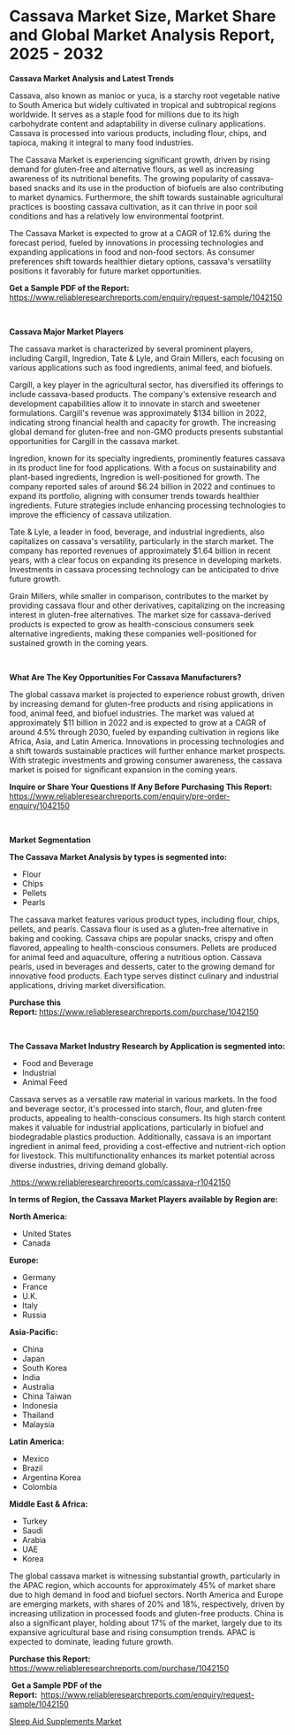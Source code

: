 <p><h1>Cassava Market Size, Market Share and Global Market Analysis Report, 2025 - 2032</h1></p><p><strong>Cassava Market Analysis and Latest Trends</strong></p>
<p><p>Cassava, also known as manioc or yuca, is a starchy root vegetable native to South America but widely cultivated in tropical and subtropical regions worldwide. It serves as a staple food for millions due to its high carbohydrate content and adaptability in diverse culinary applications. Cassava is processed into various products, including flour, chips, and tapioca, making it integral to many food industries.</p><p>The Cassava Market is experiencing significant growth, driven by rising demand for gluten-free and alternative flours, as well as increasing awareness of its nutritional benefits. The growing popularity of cassava-based snacks and its use in the production of biofuels are also contributing to market dynamics. Furthermore, the shift towards sustainable agricultural practices is boosting cassava cultivation, as it can thrive in poor soil conditions and has a relatively low environmental footprint.</p><p>The Cassava Market is expected to grow at a CAGR of 12.6% during the forecast period, fueled by innovations in processing technologies and expanding applications in food and non-food sectors. As consumer preferences shift towards healthier dietary options, cassava's versatility positions it favorably for future market opportunities.</p></p>
<p><strong>Get a Sample PDF of the Report:&nbsp;</strong> <a href="https://www.reliableresearchreports.com/enquiry/request-sample/1042150?utm_campaign=3025&utm_medium=2&utm_source=Github&utm_content=ia&utm_term=07042025&utm_id=cassava">https://www.reliableresearchreports.com/enquiry/request-sample/1042150</a></p>
<p>&nbsp;</p>
<p><strong>Cassava Major Market Players</strong></p>
<p><p>The cassava market is characterized by several prominent players, including Cargill, Ingredion, Tate & Lyle, and Grain Millers, each focusing on various applications such as food ingredients, animal feed, and biofuels. </p><p>Cargill, a key player in the agricultural sector, has diversified its offerings to include cassava-based products. The company's extensive research and development capabilities allow it to innovate in starch and sweetener formulations. Cargill's revenue was approximately $134 billion in 2022, indicating strong financial health and capacity for growth. The increasing global demand for gluten-free and non-GMO products presents substantial opportunities for Cargill in the cassava market.</p><p>Ingredion, known for its specialty ingredients, prominently features cassava in its product line for food applications. With a focus on sustainability and plant-based ingredients, Ingredion is well-positioned for growth. The company reported sales of around $6.24 billion in 2022 and continues to expand its portfolio, aligning with consumer trends towards healthier ingredients. Future strategies include enhancing processing technologies to improve the efficiency of cassava utilization.</p><p>Tate & Lyle, a leader in food, beverage, and industrial ingredients, also capitalizes on cassava's versatility, particularly in the starch market. The company has reported revenues of approximately $1.64 billion in recent years, with a clear focus on expanding its presence in developing markets. Investments in cassava processing technology can be anticipated to drive future growth.</p><p>Grain Millers, while smaller in comparison, contributes to the market by providing cassava flour and other derivatives, capitalizing on the increasing interest in gluten-free alternatives. The market size for cassava-derived products is expected to grow as health-conscious consumers seek alternative ingredients, making these companies well-positioned for sustained growth in the coming years.</p></p>
<p>&nbsp;</p>
<p><strong>What Are The Key Opportunities For Cassava Manufacturers?</strong></p>
<p><p>The global cassava market is projected to experience robust growth, driven by increasing demand for gluten-free products and rising applications in food, animal feed, and biofuel industries. The market was valued at approximately $11 billion in 2022 and is expected to grow at a CAGR of around 4.5% through 2030, fueled by expanding cultivation in regions like Africa, Asia, and Latin America. Innovations in processing technologies and a shift towards sustainable practices will further enhance market prospects. With strategic investments and growing consumer awareness, the cassava market is poised for significant expansion in the coming years.</p></p>
<p><strong>Inquire or Share Your Questions If Any Before Purchasing This Report:</strong> <a href="https://www.reliableresearchreports.com/enquiry/pre-order-enquiry/1042150?utm_campaign=3025&utm_medium=2&utm_source=Github&utm_content=ia&utm_term=07042025&utm_id=cassava">https://www.reliableresearchreports.com/enquiry/pre-order-enquiry/1042150</a></p>
<p>&nbsp;</p>
<p><strong>Market Segmentation</strong></p>
<p><strong>The Cassava Market Analysis by types is segmented into:</strong></p>
<p><ul><li>Flour</li><li>Chips</li><li>Pellets</li><li>Pearls</li></ul></p>
<p><p>The cassava market features various product types, including flour, chips, pellets, and pearls. Cassava flour is used as a gluten-free alternative in baking and cooking. Cassava chips are popular snacks, crispy and often flavored, appealing to health-conscious consumers. Pellets are produced for animal feed and aquaculture, offering a nutritious option. Cassava pearls, used in beverages and desserts, cater to the growing demand for innovative food products. Each type serves distinct culinary and industrial applications, driving market diversification.</p></p>
<p><strong>Purchase this Report:&nbsp;</strong><a href="https://www.reliableresearchreports.com/purchase/1042150?utm_campaign=3025&utm_medium=2&utm_source=Github&utm_content=ia&utm_term=07042025&utm_id=cassava">https://www.reliableresearchreports.com/purchase/1042150</a></p>
<p>&nbsp;</p>
<p><strong>The Cassava Market Industry Research by Application is segmented into:</strong></p>
<p><ul><li>Food and Beverage</li><li>Industrial</li><li>Animal Feed</li></ul></p>
<p><p>Cassava serves as a versatile raw material in various markets. In the food and beverage sector, it's processed into starch, flour, and gluten-free products, appealing to health-conscious consumers. Its high starch content makes it valuable for industrial applications, particularly in biofuel and biodegradable plastics production. Additionally, cassava is an important ingredient in animal feed, providing a cost-effective and nutrient-rich option for livestock. This multifunctionality enhances its market potential across diverse industries, driving demand globally.</p></p>
<p><a href="https://www.reliableresearchreports.com/cassava-r1042150?utm_campaign=3025&utm_medium=2&utm_source=Github&utm_content=ia&utm_term=07042025&utm_id=cassava">&nbsp;https://www.reliableresearchreports.com/cassava-r1042150</a></p>
<p><strong>In terms of Region, the Cassava Market Players available by Region are:</strong></p>
<p>
    <p> <strong> North America: </strong>
        <ul>
            <li>United States</li>
            <li>Canada</li>
        </ul>
        </p> 
    <p> <strong> Europe: </strong>
        <ul>
            <li>Germany</li>
            <li>France</li>
            <li>U.K.</li>
            <li>Italy</li>
            <li>Russia</li>
        </ul>
        </p> 
    <p> <strong> Asia-Pacific: </strong>
        <ul>
            <li>China</li>
            <li>Japan</li>
            <li>South Korea</li>
            <li>India</li>
            <li>Australia</li>
            <li>China Taiwan</li>
            <li>Indonesia</li>
            <li>Thailand</li>
            <li>Malaysia</li>
        </ul>
        </p> 
    <p> <strong> Latin America: </strong>
        <ul>
            <li>Mexico</li>
            <li>Brazil</li>
            <li>Argentina Korea</li>
            <li>Colombia</li>
        </ul>
        </p> 
    <p> <strong> Middle East & Africa: </strong>
        <ul>
            <li>Turkey</li>
            <li>Saudi</li>
            <li>Arabia</li>
            <li>UAE</li>
            <li>Korea</li>
        </ul>
    </p>
    </p>
<p><p>The global cassava market is witnessing substantial growth, particularly in the APAC region, which accounts for approximately 45% of market share due to high demand in food and biofuel sectors. North America and Europe are emerging markets, with shares of 20% and 18%, respectively, driven by increasing utilization in processed foods and gluten-free products. China is also a significant player, holding about 17% of the market, largely due to its expansive agricultural base and rising consumption trends. APAC is expected to dominate, leading future growth.</p></p>
<p><strong>Purchase this Report: </strong><a href="https://www.reliableresearchreports.com/purchase/1042150?utm_campaign=3025&utm_medium=2&utm_source=Github&utm_content=ia&utm_term=07042025&utm_id=cassava">https://www.reliableresearchreports.com/purchase/1042150</a></p>
<p>&nbsp;<strong>Get a Sample PDF of the Report:&nbsp;&nbsp;</strong><a href="https://www.reliableresearchreports.com/enquiry/request-sample/1042150?utm_campaign=3025&utm_medium=2&utm_source=Github&utm_content=ia&utm_term=07042025&utm_id=cassava">https://www.reliableresearchreports.com/enquiry/request-sample/1042150</a></p>
<p><strong></strong></p>
<p><p><a href="https://github.com/lizonbochil23/Market-Research-Report-List-1/blob/main/sleep-aid-supplements-market.md?utm_campaign=3025&utm_medium=2&utm_source=Github&utm_content=ia&utm_term=07042025&utm_id=cassava">Sleep Aid Supplements Market</a></p></p>